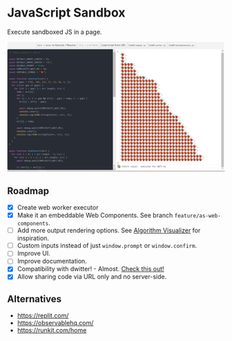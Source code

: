 # JavaScript Sandbox

Execute sandboxed JS in a page.

![Screenshot](/docs/screenshot.png)

## Roadmap

- [x] Create web worker executor
- [x] Make it an embeddable Web Components. See branch
      `feature/as-web-components`.
- [ ] Add more output rendering options. See
      [Algorithm Visualizer](https://github.com/algorithm-visualizer/algorithm-visualizer)
      for inspiration.
- [ ] Custom inputs instead of just `window.prompt` or `window.confirm`.
- [ ] Improve UI.
- [ ] Improve documentation.
- [x] Compatibility with dwitter! - Almost. [Check this out!](https://nmcapule.github.io/inline-javascript/?snippet=PTAEl4NxCndAFAnApgZyaAwgFzgGwNQFEA7DBOUDAe1AQA8EBjAVxNArMSUYFsFQl64ASwAOGAHQAoEBGjxkqTDlwBHclSSVhfASPFSwUWBwVY8AHTWh6ACwCGhAOa8AboIQB3SRNvvbgjKAAJu7+JHAAFOEYAJSgALwAfKAA3hKgoPqg1hgYwkgAXCDuxWLBoaRihAgYwIHAAIwAnPUA7AAMEgBmbOGCcW0A3ACacYIJCQCsADRDADwAzBMDNADaFAD8AOT02Ai2cABKDBib+ZudgtjYR-QnALrhbVMAhDRiSNUAKnD2SN1wXHCABZxhQpgBaMEAJgAVNDIVMAFYAUk+4KGyKhs1mADYZjDPrhPjCAMrhREwxG4RowmKkqLRGEwxrRKafOLzKFs6LRCijTFI0a4XCQiQSAC+0QGQA)
- [x] Allow sharing code via URL only and no server-side.

## Alternatives

- https://replit.com/
- https://observablehq.com/
- https://runkit.com/home
